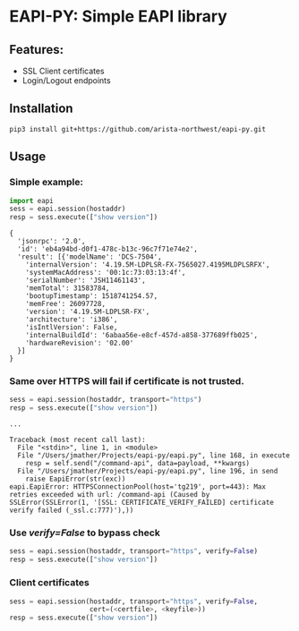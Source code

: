 EAPI-PY: Simple EAPI library
============================

Features:
---------

- SSL Client certificates
- Login/Logout endpoints

Installation
------------

```
pip3 install git+https://github.com/arista-northwest/eapi-py.git
```

Usage
-----

### Simple example:

```python
import eapi
sess = eapi.session(hostaddr)
resp = sess.execute(["show version"])
```

```
{
  'jsonrpc': '2.0',
  'id': 'eb4a94bd-d0f1-478c-b13c-96c7f71e74e2',
  'result': [{'modelName': 'DCS-7504',
    'internalVersion': '4.19.5M-LDPLSR-FX-7565027.4195MLDPLSRFX',
    'systemMacAddress': '00:1c:73:03:13:4f',
    'serialNumber': 'JSH11461143',
    'memTotal': 31583784,
    'bootupTimestamp': 1518741254.57,
    'memFree': 26097728,
    'version': '4.19.5M-LDPLSR-FX',
    'architecture': 'i386',
    'isIntlVersion': False,
    'internalBuildId': '6abaa56e-e8cf-457d-a858-377689ffb025',
    'hardwareRevision': '02.00'
  }]
}
```


### Same over HTTPS will fail if certificate is not trusted.

```python
sess = eapi.session(hostaddr, transport="https")
resp = sess.execute(["show version"])
```

```
...

Traceback (most recent call last):
  File "<stdin>", line 1, in <module>
  File "/Users/jmather/Projects/eapi-py/eapi.py", line 168, in execute
    resp = self.send("/command-api", data=payload, **kwargs)
  File "/Users/jmather/Projects/eapi-py/eapi.py", line 196, in send
    raise EapiError(str(exc))
eapi.EapiError: HTTPSConnectionPool(host='tg219', port=443): Max retries exceeded with url: /command-api (Caused by SSLError(SSLError(1, '[SSL: CERTIFICATE_VERIFY_FAILED] certificate verify failed (_ssl.c:777)'),))
```

### Use _verify=False_ to bypass check

```python
sess = eapi.session(hostaddr, transport="https", verify=False)
resp = sess.execute(["show version"])
```

### Client certificates

```python
sess = eapi.session(hostaddr, transport="https", verify=False,
                    cert=(<certfile>, <keyfile>))
resp = sess.execute(["show version"])
```
